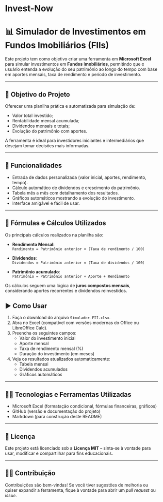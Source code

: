 # Invest-Now
# 📊 Simulador de Investimentos em Fundos Imobiliários (FIIs)

Este projeto tem como objetivo criar uma ferramenta em **Microsoft Excel** para simular investimentos em **Fundos Imobiliários**, permitindo que o usuário entenda a evolução do seu patrimônio ao longo do tempo com base em aportes mensais, taxa de rendimento e período de investimento.

---

## 🎯 Objetivo do Projeto

Oferecer uma planilha prática e automatizada para simulação de:
- Valor total investido;
- Rentabilidade mensal acumulada;
- Dividendos mensais e totais;
- Evolução do patrimônio com aportes.

A ferramenta é ideal para investidores iniciantes e intermediários que desejam tomar decisões mais informadas.

---

## 🧰 Funcionalidades

- Entrada de dados personalizada (valor inicial, aportes, rendimento, tempo).
- Cálculo automático de dividendos e crescimento do patrimônio.
- Tabela mês a mês com detalhamento dos resultados.
- Gráficos automáticos mostrando a evolução do investimento.
- Interface amigável e fácil de usar.

---

## 🧮 Fórmulas e Cálculos Utilizados

Os principais cálculos realizados na planilha são:

- **Rendimento Mensal**:  
  `Rendimento = Patrimônio anterior × (Taxa de rendimento / 100)`

- **Dividendos**:  
  `Dividendos = Patrimônio anterior × (Taxa de dividendos / 100)`

- **Patrimônio acumulado**:  
  `Patrimônio = Patrimônio anterior + Aporte + Rendimento`

Os cálculos seguem uma lógica de **juros compostos mensais**, considerando aportes recorrentes e dividendos reinvestidos.

## ▶️ Como Usar

1. Faça o download do arquivo `Simulador-FII.xlsx`.
2. Abra no Excel (compatível com versões modernas do Office ou LibreOffice Calc).
3. Preencha os seguintes campos:
   - Valor do investimento inicial
   - Aporte mensal
   - Taxa de rendimento mensal (%)
   - Duração do investimento (em meses)
4. Veja os resultados atualizados automaticamente:
   - Tabela mensal
   - Dividendos acumulados
   - Gráficos automáticos

---

## 👨‍💻 Tecnologias e Ferramentas Utilizadas

- Microsoft Excel (formatação condicional, fórmulas financeiras, gráficos)
- GitHub (versão e documentação do projeto)
- Markdown (para construção deste README)

---

## 🧾 Licença

Este projeto está licenciado sob a **Licença MIT** – sinta-se à vontade para usar, modificar e compartilhar para fins educacionais.

---

## 🙋‍♀️ Contribuição

Contribuições são bem-vindas! Se você tiver sugestões de melhoria ou quiser expandir a ferramenta, fique à vontade para abrir um *pull request* ou *issue*.
